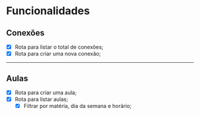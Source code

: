 # Funcionalidades

## Conexões

- [x] Rota para listar o total de conexões;
- [x] Rota para criar uma nova conexão;
---
## Aulas

- [x] Rota para criar uma aula;
- [x] Rota para listar aulas;
    - [x] Filtrar por matéria, dia da semana e horário;